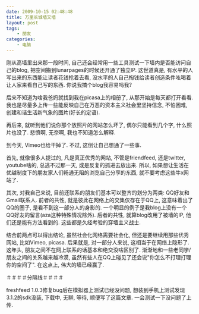 ```yaml
---
date: 2009-10-15 02:48:48
title: 万里长城墙又墙
layout: post
tags:
    - 朋友
categories:
    - 电脑
---
```

刚从高墙里出来那一段时间, 自己还会经常用一些工具测试一下墙内是否能访问自己的blog, 把空间搬到lunarpages的时候还开通了独立IP. 这世道真是, 有水平的人写出来的东西能让读者花钱抢着去看, 没水平的人自己掏钱给读者创造条件吆喝着让人家来看自己写的东西. 你说我搞个blog我容易吗我?

后来不知道为啥我爸妈就找到我在picasa上的相册了, 从那开始是每天都打开看看. 我也是尽量多上传一些能反映自己在万恶的资本主义社会里坚持信念, 不怕困难, 创建和谐生活新气象的图片(好长的定语).

再后来, 就听到他们说你那个放照片的网站怎么坏了, 偶尔只能看到几个字, 什么照片也没了. 悲愤啊, 无奈啊, 我也不知道怎么解释.

到今天, Vimeo也给干掉了. 不过, 这倒让自己想通了一些事.

首先, 就像很多人提过的, 凡是真正优秀的网站, 不管是friendfeed, 还是twitter, youtube啥的, 总逃不过那一天, 或是反复的抓进去放出来. 所以, 如果想让生活在优越制度下的朋友家人们畅通无阻的浏览自己分享的东西, 就不要考虑这些牛x网站了.

其次, 对我自己来说, 目前还联系的朋友们基本可以整齐的划分为两类: QQ好友和Gmail联系人. 前者的共性, 就是彼此在网络上的交集仅存在于QQ上, 这意味着出了QQ的圈子, 是看不到这一部分人的身影的. 一个明显的例子是我blog上没有一个QQ好友的留言(aza这种特殊情况除外). 后者的共性, 就算blog改用了被墙的IP, 他们还是能有方法看到的. 这些都是久经考验的穿墙主义战士.

结合前两点可以得出结论, 虽然社会化网络需要社会化, 但还是要继续用那些优秀网站, 比如Vimeo, picasa. 后果就是, 对一部分人来说, 这相当于在网络上隐形了. 这年头, 朋友之间不在网上联系的话基本和绝交没啥区别了. 渐渐地和一些老同学/朋友之间的关系越来越冷漠, 虽然有些人在QQ上碰见了还会说"你怎么不打理打理你的空间了". 在这点上, 伟大的墙已经赢了.

＃＃＃＃分隔线＃＃＃＃

freshfeed 1.0.3修复bug后在模拟器上测试已经没问题, 想装到手机上测试发现3.1.2的sdk没装, 下载中, 无聊, 等待, 顺便写了这篇文章. 一会测试一下没问题了上传.
